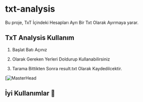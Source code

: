 # txt-analysis

Bu proje, TxT İçindeki Hesapları Ayrı Bir Txt Olarak Ayırmaya yarar. 


## TxT Analysis Kullanım

1. Başlat Batı Açınız

2. Olarak Gereken Yerleri Doldurup Kullanabilirsiniz

3. Tarama Bittikten Sonra result.txt Olarak Kaydedilcektir.

[![MasterHead](https://cdn.discordapp.com/attachments/1246963243738464406/1261506270129684550/image.png?ex=669334c4&is=6691e344&hm=8c2d36877d9a3394f46ba96d3cb8eb0a7472bf590408de760ca3307b9c2b2e22&)

## İyi Kullanımlar 💫
